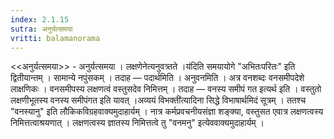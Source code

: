 ```yaml
---
index: 2.1.15
sutra: अनुर्यत्समया
vritti: balamanorama
---
```


<<अनुर्यत्समया>> - अनुर्यत्समया । लक्षणेनेत्यनुवत्र्तते ।य॑दिति समयायोगे "अभितःपरितः" इति द्वितीयान्तम् । सामान्ये नपुंसकम् । तदाह — पदार्थमिति । अनुवनमिति । अत्र वनशब्दः वनसमीपदेशे लाक्षणिकः । वनसमीपस्य लक्षणत्वं वस्तुसदेव निमित्तम् । तदाह — वनस्य समीपं गत इत्यर्थ इति । वस्तुतो लक्षणीभूतस्य वनस्य समीपंगत इति यावत् ।अव्ययं विभक्ती॑त्यादिना सिद्धे विभाषार्थमिदं सूत्रम् । ततश्च "वनस्यानु" इति लौकिकविग्रहवाक्यमुदाहार्यम् । नात्र कर्मप्रवचनीयसंज्ञा शङ्क्या, वस्तुसत एवात्र लक्षणत्वस्य निमित्तत्वाश्रयणात् । लक्षणत्वस्य ज्ञातस्य निमित्तत्वे तु "वनमनु" इत्येववाक्यमुदाहार्यम् ।